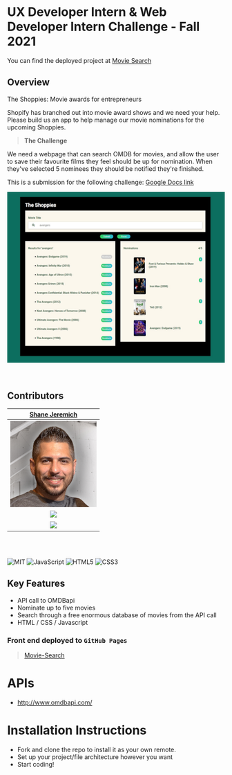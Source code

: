 # UX Developer Intern & Web Developer Intern Challenge - Fall 2021

You can find the deployed project at [Movie Search](https://sjeremich23.github.io/movie-search/)

## Overview

The Shoppies: Movie awards for entrepreneurs

Shopify has branched out into movie award shows and we need your help. Please build us an app to help manage our movie nominations for the upcoming Shoppies.

> **The Challenge**

We need a webpage that can search OMDB for movies, and allow the user to save their favourite films they feel should be up for nomination. When they've selected 5 nominees they should be notified they're finished.

This is a submission for the following challenge: [Google Docs link](https://docs.google.com/document/d/1AZO0BZwn1Aogj4f3PDNe1mhq8pKsXZxtrG--EIbP_-w/edit#)

![Movie Search](/images/shopify.jpg)

<br>

## Contributors

|                                        [Shane Jeremich](https://github.com/sjeremich23)                                        |
| :----------------------------------------------------------------------------------------------------------------------------: |
|                         [<img src="images/shane.png" width = "200" />](https://github.com/sjeremich23)                         |
|                    [<img src="https://github.com/favicon.ico" width="15"> ](https://github.com/sjeremich23)                    |
| [ <img src="https://static.licdn.com/sc/h/al2o9zrvru7aqj8e1x2rzsrca" width="15"> ](https://www.linkedin.com/in/shanejeremich/) |

<br>
<br>

![MIT](https://img.shields.io/packagist/l/doctrine/orm.svg)
![JavaScript](https://img.shields.io/badge/javascript-%23323330.svg?&logo=javascript&logoColor=%23F7DF1E)
![HTML5](https://img.shields.io/badge/html5-%23E34F26.svg?logo=html5&logoColor=white)
![CSS3](https://img.shields.io/badge/css3-%231572B6.svg?logo=css3&logoColor=white)

## Key Features

- API call to OMDBapi
- Nominate up to five movies
- Search through a free enormous database of movies from the API call
- HTML / CSS / Javascript

### Front end deployed to `GitHub Pages`

> [Movie-Search](https://sjeremich23.github.io/movie-search/)

# APIs

- http://www.omdbapi.com/

# Installation Instructions

- Fork and clone the repo to install it as your own remote.
- Set up your project/file architecture however you want
- Start coding!

